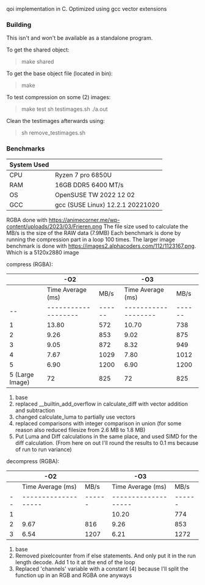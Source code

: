 qoi implementation in C. Optimized using gcc vector extensions

### Building
This isn't and won't be available as a standalone program.

To get the shared object:
> make shared

To get the base object file (located in bin):
> make

To test compression on some (2) images:
> make test
> sh testimages.sh
> ./a.out

Clean the testimages afterwards using:
> sh remove_testimages.sh

### Benchmarks

|System Used |                                  |
|------------|----------------------------------|
|CPU         | Ryzen 7 pro 6850U                |
|RAM         | 16GB DDR5 6400 MT/s              |
|OS          | OpenSUSE TW 2022 12 02           |
|GCC         | gcc (SUSE Linux) 12.2.1 20221020 |

RGBA done with https://animecorner.me/wp-content/uploads/2023/03/Frieren.png
The file size used to calculate the MB/s is the size of the RAW data (7.9MB)
Each benchmark is done by running the compression part in a loop 100 times.
The larger image benchmark is done with https://images2.alphacoders.com/112/1123167.png. Which is a 5120x2880 image


compress (RGBA):

|  | -O2               |      | -O3               |      |
|--|-------------------|------|-------------------|------|
|  | Time Average (ms) | MB/s | Time Average (ms) | MB/s |
|--|-------------------|------|-------------------|------|
|1 | 13.80             |  572 | 10.70             |  738 |
|2 |  9.26             |  853 |  9.02             |  875 |
|3 |  9.05             |  872 |  8.32             |  949 |
|4 |  7.67             | 1029 |  7.80             | 1012 |
|5 |  6.90             | 1200 |  6.90             | 1200 |
|5 (Large Image) |  72             | 825 |  72             | 825 |


1. base
2. replaced __builtin_add_overflow in calculate_diff with vector addition and subtraction
3. changed calculate_luma to partially use vectors
4. replaced comparisons with integer comparison in union (for some reason also reduced filesize from 2.6 MB to 1.8 MB)
5. Put Luma and Diff calculations in the same place, and used SIMD for the diff calculation. (From here on out I'll round the results to 0.1 ms because of run to run variance)


decompress (RGBA):

|  | -O2               |      | -O3               |      |
|--|-------------------|------|-------------------|------|
|  | Time Average (ms) | MB/s | Time Average (ms) | MB/s |
|--|-------------------|------|-------------------|------|
|1 |                   |      | 10.20             |  774 |
|2 |  9.67             |  816 |  9.26             |  853 |
|3 |  6.54             | 1207 |  6.21             | 1272 |

1. base
2. Removed pixelcounter from if else statements. And only put it in the run length decode. Add 1 to it at the end of the loop
3. Replaced 'channels' variable with a constant (4) because I'll split the function up in an RGB and RGBA one anyways
